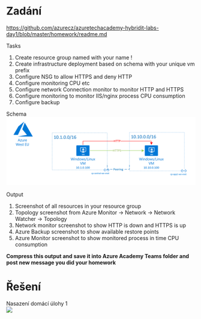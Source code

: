 # Zadání

https://github.com/azurecz/azuretechacademy-hybridit-labs-day1/blob/master/homework/readme.md

Tasks

1. Create resource group named with your name !
2. Create infrastructure deployment based on schema with your unique vm prefix
3. Configure NSG to allow HTTPS and deny HTTP 
4. Configure monitoring CPU etc
5. Configure network Connection monitor to monitor HTTP and HTTPS
6. Configure monitoring to monitor IIS/nginx process CPU consumption
7. Configure backup

Schema
![DU1](homework.png)

Output

1. Screenshot of all resources in your resource group
2. Topology screenshot from Azure Monitor -> Network -> Network Watcher -> Topology
3. Network monitor screenshot to show HTTP is down and HTTPS is up
4. Azure Backup screenshot to show available restore points
5. Azure Monitor screenshot to show monitored process in time CPU consumption

**Compress this output and save it into Azure Academy Teams folder and post new message you did your homework**


# Řešení

Nasazení domácí úlohy 1 <br>
<a href="https://portal.azure.com/#create/Microsoft.Template/uri/https%3A%2F%2Fraw.githubusercontent.com%2Fsimonbenes%2FAzureAcademy%2Fmaster%2FDU1%2Fdeploy.json" target=_blank>
    <img src="http://azuredeploy.net/deploybutton.png"/>
</a>
